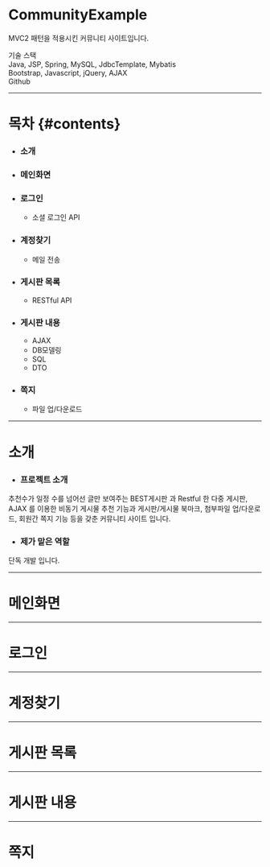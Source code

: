 # CommunityExample

MVC2 패턴을 적용시킨 커뮤니티 사이트입니다.  
  
기술 스택  
Java, JSP, Spring, MySQL, JdbcTemplate, Mybatis  
Bootstrap, Javascript, jQuery, AJAX  
Github

***

# 목차 {#contents}
- ### 소개
- ### 메인화면
- ### 로그인
	- 소셜 로그인 API
- ### 계정찾기
	- 메일 전송
- ### 게시판 목록
	- RESTful API
- ### 게시판 내용
	- AJAX
	- DB모델링
	- SQL
	- DTO
- ### 쪽지
	- 파일 업/다운로드

***

# 소개

- ### 프로젝트 소개

추천수가 일정 수를 넘어선 글만 보여주는 BEST게시판 과 Restful 한 다중 게시판, 
AJAX 를 이용한 비동기 게시물 추천 기능과 게시판/게시물 북마크, 
첨부파일 업/다운로드, 회원간 쪽지 기능 등을 갖춘 커뮤니티 사이트 입니다.
  
  
- ### 제가 맡은 역할

단독 개발 입니다.

***

# 메인화면

***

# 로그인

***

# 계정찾기

***

# 게시판 목록

***

# 게시판 내용

***

# 쪽지
